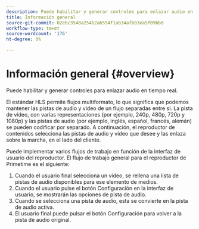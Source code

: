 ```yaml
---
description: Puede habilitar y generar controles para enlazar audio en tiempo real.
title: Información general
source-git-commit: 02ebc3548a254b2a6554f1ab34afbb3ea5f09bb8
workflow-type: tm+mt
source-wordcount: '176'
ht-degree: 0%

---
```


# Información general {#overview}

Puede habilitar y generar controles para enlazar audio en tiempo real.

El estándar HLS permite flujos multiformato, lo que significa que podemos mantener las pistas de audio y vídeo de un flujo separadas entre sí. La pista de vídeo, con varias representaciones (por ejemplo, 240p, 480p, 720p y 1080p) y las pistas de audio (por ejemplo, inglés, español, francés, alemán) se pueden codificar por separado. A continuación, el reproductor de contenidos selecciona las pistas de audio y vídeo que desee y las enlaza sobre la marcha, en el lado del cliente.

Puede implementar varios flujos de trabajo en función de la interfaz de usuario del reproductor. El flujo de trabajo general para el reproductor de Primetime es el siguiente:

1. Cuando el usuario final selecciona un vídeo, se rellena una lista de pistas de audio disponibles para ese elemento de medios.
1. Cuando el usuario pulse el botón Configuración en la interfaz de usuario, se mostrarán las opciones de pista de audio.
1. Cuando se selecciona una pista de audio, esta se convierte en la pista de audio activa.
1. El usuario final puede pulsar el botón Configuración para volver a la pista de audio original.
